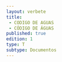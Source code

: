 ```yaml
---
layout: verbete
title:
 - CODIGO DE AGUAS
 - CÓDIGO DE ÁGUAS
published: true
edition: 1  
type: T
subtype: Documentos
---
```


